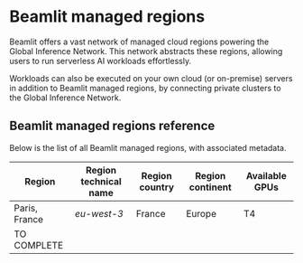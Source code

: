# Beamlit managed regions

Beamlit offers a vast network of managed cloud regions powering the Global Inference Network. This network abstracts these regions, allowing users to run serverless AI workloads effortlessly.

Workloads can also be executed on your own cloud (or on-premise) servers in addition to Beamlit managed regions, by connecting private clusters to the Global Inference Network.

## Beamlit managed regions reference

Below is the list of all Beamlit managed regions, with associated metadata.

| **Region** | **Region technical name** | **Region country** | **Region continent** | **Available GPUs** |
| --- | --- | --- | --- | --- |
| Paris, France | *eu-west-3* | France | Europe | T4 |
| TO COMPLETE |  |  |  |  |